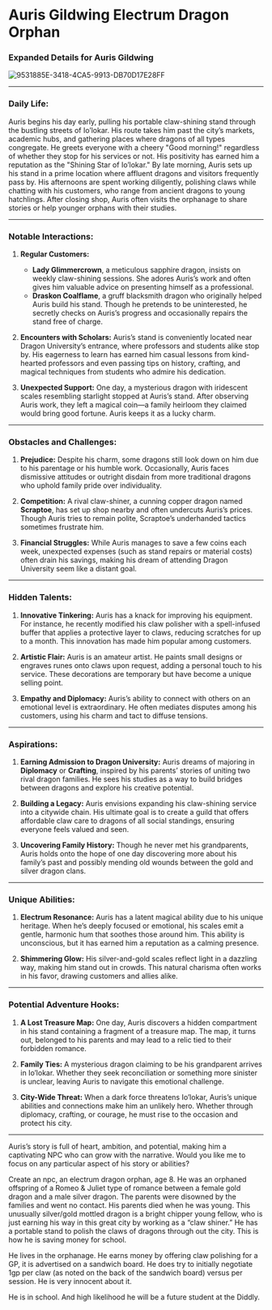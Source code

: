 # Auris Gildwing Electrum Dragon Orphan


### Expanded Details for Auris Gildwing
![9531885E-3418-4CA5-9913-DB70D17E28FF](images/9531885E-3418-4CA5-9913-DB70D17E28FF.webp)

---

### Daily Life:
Auris begins his day early, pulling his portable claw-shining stand through the bustling streets of Io’lokar. His route takes him past the city’s markets, academic hubs, and gathering places where dragons of all types congregate. He greets everyone with a cheery "Good morning!" regardless of whether they stop for his services or not. His positivity has earned him a reputation as the "Shining Star of Io’lokar." By late morning, Auris sets up his stand in a prime location where affluent dragons and visitors frequently pass by. His afternoons are spent working diligently, polishing claws while chatting with his customers, who range from ancient dragons to young hatchlings. After closing shop, Auris often visits the orphanage to share stories or help younger orphans with their studies.

---

### Notable Interactions:
1. **Regular Customers:**
   - **Lady Glimmercrown**, a meticulous sapphire dragon, insists on weekly claw-shining sessions. She adores Auris’s work and often gives him valuable advice on presenting himself as a professional.
   - **Draskon Coalflame**, a gruff blacksmith dragon who originally helped Auris build his stand. Though he pretends to be uninterested, he secretly checks on Auris’s progress and occasionally repairs the stand free of charge.

2. **Encounters with Scholars:**
   Auris’s stand is conveniently located near Dragon University’s entrance, where professors and students alike stop by. His eagerness to learn has earned him casual lessons from kind-hearted professors and even passing tips on history, crafting, and magical techniques from students who admire his dedication.

3. **Unexpected Support:**
   One day, a mysterious dragon with iridescent scales resembling starlight stopped at Auris’s stand. After observing Auris work, they left a magical coin—a family heirloom they claimed would bring good fortune. Auris keeps it as a lucky charm.

---

### Obstacles and Challenges:
1. **Prejudice:**
   Despite his charm, some dragons still look down on him due to his parentage or his humble work. Occasionally, Auris faces dismissive attitudes or outright disdain from more traditional dragons who uphold family pride over individuality.

2. **Competition:**
   A rival claw-shiner, a cunning copper dragon named **Scraptoe**, has set up shop nearby and often undercuts Auris’s prices. Though Auris tries to remain polite, Scraptoe’s underhanded tactics sometimes frustrate him.

3. **Financial Struggles:**
   While Auris manages to save a few coins each week, unexpected expenses (such as stand repairs or material costs) often drain his savings, making his dream of attending Dragon University seem like a distant goal.

---

### Hidden Talents:
1. **Innovative Tinkering:**
   Auris has a knack for improving his equipment. For instance, he recently modified his claw polisher with a spell-infused buffer that applies a protective layer to claws, reducing scratches for up to a month. This innovation has made him popular among customers.

2. **Artistic Flair:**
   Auris is an amateur artist. He paints small designs or engraves runes onto claws upon request, adding a personal touch to his service. These decorations are temporary but have become a unique selling point.

3. **Empathy and Diplomacy:**
   Auris’s ability to connect with others on an emotional level is extraordinary. He often mediates disputes among his customers, using his charm and tact to diffuse tensions.

---

### Aspirations:
1. **Earning Admission to Dragon University:**
   Auris dreams of majoring in **Diplomacy** or **Crafting**, inspired by his parents’ stories of uniting two rival dragon families. He sees his studies as a way to build bridges between dragons and explore his creative potential.

2. **Building a Legacy:**
   Auris envisions expanding his claw-shining service into a citywide chain. His ultimate goal is to create a guild that offers affordable claw care to dragons of all social standings, ensuring everyone feels valued and seen.

3. **Uncovering Family History:**
   Though he never met his grandparents, Auris holds onto the hope of one day discovering more about his family’s past and possibly mending old wounds between the gold and silver dragon clans.

---

### Unique Abilities:
1. **Electrum Resonance:**
   Auris has a latent magical ability due to his unique heritage. When he’s deeply focused or emotional, his scales emit a gentle, harmonic hum that soothes those around him. This ability is unconscious, but it has earned him a reputation as a calming presence.

2. **Shimmering Glow:**
   His silver-and-gold scales reflect light in a dazzling way, making him stand out in crowds. This natural charisma often works in his favor, drawing customers and allies alike.

---

### Potential Adventure Hooks:
1. **A Lost Treasure Map:**
   One day, Auris discovers a hidden compartment in his stand containing a fragment of a treasure map. The map, it turns out, belonged to his parents and may lead to a relic tied to their forbidden romance.

2. **Family Ties:**
   A mysterious dragon claiming to be his grandparent arrives in Io’lokar. Whether they seek reconciliation or something more sinister is unclear, leaving Auris to navigate this emotional challenge.

3. **City-Wide Threat:**
   When a dark force threatens Io’lokar, Auris’s unique abilities and connections make him an unlikely hero. Whether through diplomacy, crafting, or courage, he must rise to the occasion and protect his city.

---

Auris’s story is full of heart, ambition, and potential, making him a captivating NPC who can grow with the narrative. Would you like me to focus on any particular aspect of his story or abilities?


Create an npc, an electrum dragon orphan, age 8. He was an orphaned offspring of a Romeo & Juliet type of romance between a  female gold dragon and a male silver dragon. The parents were disowned by the families and went no contact. His parents died when he was young. This unusually silver/gold mottled dragon is a bright chipper young fellow, who is just earning his way in this great city by working as a “claw shiner.” He has a portable stand to polish the claws of dragons through out the city. This is how he is saving money for school.

He lives in the orphanage. He earns money by offering claw polishing for a GP, it is advertised on a sandwich board. He does try to initially negotiate 1gp per claw (as noted on the back of the sandwich board) versus per session. He is very innocent about it.

He is in school. And high likelihood he will be a future student at the Diddly.
